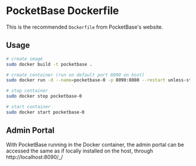 # PocketBase Dockerfile

This is the recommended `Dockerfile` from PocketBase's website.

## Usage

```sh
# create image
sudo docker build -t pocketbase .

# create container (run on default port 8090 on host)
sudo docker run -d --name=pocketbase-0 -p 8090:8080 --restart unless-stopped pocketbase

# stop container
sudo docker stop pocketbase-0

# start container
sudo docker start pocketbase-0
```

## Admin Portal

With PocketBase running in the Docker container, the admin portal can be accessed the same as if locally installed on the host, through http://localhost:8090/\_/
